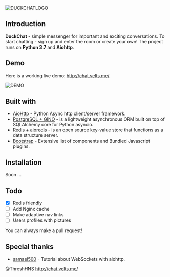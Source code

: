 ![DUCKCHATLOGO](https://i.imgur.com/DOt1IyM.png)

## Introduction
**DuckChat** - simple messenger for important and exciting conversations. To start chatting - sign up and enter the room or create your own! The project runs on **Python 3.7** and **Aiohttp**.

## Demo
Here is a working live demo:  http://chat.velts.me/

![DEMO](https://i.imgur.com/YOmcVUU.png)

## Built with

- [AioHttp](https://github.com/aio-libs/aiohttp) - Python Async http client/server framework.
- [PostgreSQL + GINO](https://github.com/fantix/gino) - is a lightweight asynchronous ORM built on top of SQLAlchemy core for Python asyncio.
- [Redis + aioredis](https://github.com/aio-libs/aioredis) -  is an open source key-value store that functions as a data structure server.
- [Bootstrap](http://getbootstrap.com/) - Extensive list of components and  Bundled Javascript plugins.

## Installation
 Soon ...

## Todo
- [X] Redis friendly
- [ ] Add Nginx cache 
- [ ] Make adaptive nav links
- [ ] Users profiles with pictures

You can always make a pull request!

## Special thanks 
- [samael500](https://maks.live/articles/python/prostoi-chat-na-aiohttp/) - Tutorial about WebSockets with aiohttp.

@ThreshHNS http://chat.velts.me/